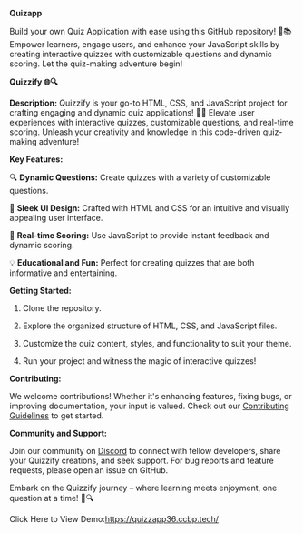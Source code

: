 **Quizapp**

Build your own Quiz Application with ease using this GitHub repository! 🧠📚 Empower learners, engage users, and enhance your JavaScript skills by creating interactive quizzes with customizable questions and dynamic scoring. Let the quiz-making adventure begin!

**Quizzify 🌐🔍**

**Description:**
Quizzify is your go-to HTML, CSS, and JavaScript project for crafting engaging and dynamic quiz applications! 🚀🧠 Elevate user experiences with interactive quizzes, customizable questions, and real-time scoring. Unleash your creativity and knowledge in this code-driven quiz-making adventure!

**Key Features:**

🔍 **Dynamic Questions:** Create quizzes with a variety of customizable questions.

🌈 **Sleek UI Design:** Crafted with HTML and CSS for an intuitive and visually appealing user interface.

🔄 **Real-time Scoring:** Use JavaScript to provide instant feedback and dynamic scoring.

💡 **Educational and Fun:** Perfect for creating quizzes that are both informative and entertaining.

**Getting Started:**

1. Clone the repository.

2. Explore the organized structure of HTML, CSS, and JavaScript files.

3. Customize the quiz content, styles, and functionality to suit your theme.

4. Run your project and witness the magic of interactive quizzes!

**Contributing:**

We welcome contributions! Whether it's enhancing features, fixing bugs, or improving documentation, your input is valued. Check out our [Contributing Guidelines](link-to-contributing.md) to get started.

**Community and Support:**

Join our community on [Discord](link-to-discord) to connect with fellow developers, share your Quizzify creations, and seek support. For bug reports and feature requests, please open an issue on GitHub.

Embark on the Quizzify journey – where learning meets enjoyment, one question at a time! 🚀🔍

Click Here to View Demo:https://quizzapp36.ccbp.tech/
